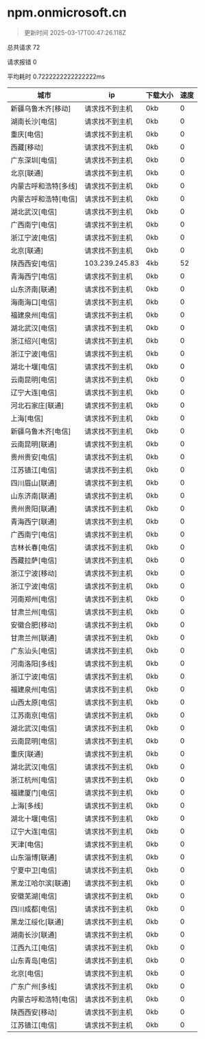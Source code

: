
  # npm.onmicrosoft.cn

  > 更新时间 2025-03-17T00:47:26.118Z
  
  总共请求 72

  请求报错 0

  平均耗时 0.7222222222222222ms

|城市|ip|下载大小|速度|
|-----|----------|---|---|
|新疆乌鲁木齐[移动]|请求找不到主机|0kb|0|
|湖南长沙[电信]|请求找不到主机|0kb|0|
|重庆[电信]|请求找不到主机|0kb|0|
|西藏[移动]|请求找不到主机|0kb|0|
|广东深圳[电信]|请求找不到主机|0kb|0|
|北京[联通]|请求找不到主机|0kb|0|
|内蒙古呼和浩特[多线]|请求找不到主机|0kb|0|
|内蒙古呼和浩特[电信]|请求找不到主机|0kb|0|
|湖北武汉[电信]|请求找不到主机|0kb|0|
|广西南宁[电信]|请求找不到主机|0kb|0|
|浙江宁波[电信]|请求找不到主机|0kb|0|
|北京[联通]|请求找不到主机|0kb|0|
|陕西西安[电信]|103.239.245.83|4kb|52|
|青海西宁[电信]|请求找不到主机|0kb|0|
|山东济南[联通]|请求找不到主机|0kb|0|
|海南海口[电信]|请求找不到主机|0kb|0|
|福建泉州[电信]|请求找不到主机|0kb|0|
|湖北武汉[电信]|请求找不到主机|0kb|0|
|浙江绍兴[电信]|请求找不到主机|0kb|0|
|浙江宁波[电信]|请求找不到主机|0kb|0|
|湖北十堰[电信]|请求找不到主机|0kb|0|
|云南昆明[电信]|请求找不到主机|0kb|0|
|辽宁大连[电信]|请求找不到主机|0kb|0|
|河北石家庄[联通]|请求找不到主机|0kb|0|
|上海[电信]|请求找不到主机|0kb|0|
|新疆乌鲁木齐[电信]|请求找不到主机|0kb|0|
|云南昆明[联通]|请求找不到主机|0kb|0|
|贵州贵安[电信]|请求找不到主机|0kb|0|
|江苏镇江[电信]|请求找不到主机|0kb|0|
|四川眉山[联通]|请求找不到主机|0kb|0|
|山东济南[联通]|请求找不到主机|0kb|0|
|贵州贵阳[联通]|请求找不到主机|0kb|0|
|青海西宁[联通]|请求找不到主机|0kb|0|
|广西南宁[电信]|请求找不到主机|0kb|0|
|吉林长春[电信]|请求找不到主机|0kb|0|
|西藏拉萨[电信]|请求找不到主机|0kb|0|
|浙江宁波[移动]|请求找不到主机|0kb|0|
|浙江宁波[电信]|请求找不到主机|0kb|0|
|河南郑州[电信]|请求找不到主机|0kb|0|
|甘肃兰州[电信]|请求找不到主机|0kb|0|
|安徽合肥[移动]|请求找不到主机|0kb|0|
|甘肃兰州[联通]|请求找不到主机|0kb|0|
|广东汕头[电信]|请求找不到主机|0kb|0|
|河南洛阳[多线]|请求找不到主机|0kb|0|
|浙江宁波[电信]|请求找不到主机|0kb|0|
|福建泉州[电信]|请求找不到主机|0kb|0|
|山西太原[电信]|请求找不到主机|0kb|0|
|江苏南京[电信]|请求找不到主机|0kb|0|
|湖北武汉[电信]|请求找不到主机|0kb|0|
|云南昆明[电信]|请求找不到主机|0kb|0|
|重庆[联通]|请求找不到主机|0kb|0|
|湖北武汉[电信]|请求找不到主机|0kb|0|
|浙江杭州[电信]|请求找不到主机|0kb|0|
|福建厦门[电信]|请求找不到主机|0kb|0|
|上海[多线]|请求找不到主机|0kb|0|
|湖北十堰[电信]|请求找不到主机|0kb|0|
|辽宁大连[电信]|请求找不到主机|0kb|0|
|天津[电信]|请求找不到主机|0kb|0|
|山东淄博[联通]|请求找不到主机|0kb|0|
|宁夏中卫[电信]|请求找不到主机|0kb|0|
|黑龙江哈尔滨[联通]|请求找不到主机|0kb|0|
|安徽芜湖[电信]|请求找不到主机|0kb|0|
|四川成都[电信]|请求找不到主机|0kb|0|
|黑龙江绥化[联通]|请求找不到主机|0kb|0|
|湖南长沙[联通]|请求找不到主机|0kb|0|
|江西九江[电信]|请求找不到主机|0kb|0|
|山东青岛[电信]|请求找不到主机|0kb|0|
|北京[电信]|请求找不到主机|0kb|0|
|广东广州[多线]|请求找不到主机|0kb|0|
|内蒙古呼和浩特[电信]|请求找不到主机|0kb|0|
|陕西西安[移动]|请求找不到主机|0kb|0|
|江苏镇江[电信]|请求找不到主机|0kb|0|

  